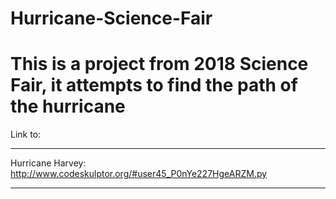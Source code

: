 # Hurricane-Science-Fair
This is a project from 2018 Science Fair, it attempts to find the path of the hurricane
====================================================================================
Link to:
_________________________________________________________________________________
Hurricane Harvey: http://www.codeskulptor.org/#user45_P0nYe227HgeARZM.py
__________________________________________________________________________________
